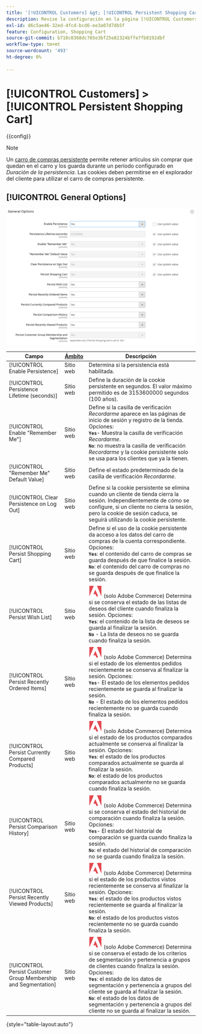 ```yaml
---
title: '[!UICONTROL Customers] &gt; [!UICONTROL Persistent Shopping Cart]'
description: Revise la configuración en la página [!UICONTROL Customers] &gt; [!UICONTROL Persistent Shopping Cart] del administrador de Commerce.
exl-id: d6c5ae46-32ed-4fcd-bcd6-ee3a07d7db5f
feature: Configuration, Shopping Cart
source-git-commit: b710c0368dc765e3bf25e82324bffe7fb8192dbf
workflow-type: tm+mt
source-wordcount: '493'
ht-degree: 0%

---
```


# [!UICONTROL Customers] > [!UICONTROL Persistent Shopping Cart]

{{config}}

>[!NOTE]
>
>Un [carro de compras persistente](../../stores-purchase/cart-persistent.md) permite retener artículos sin comprar que quedan en el carro y los guarda durante un período configurado en _Duración de la persistencia_. Las cookies deben permitirse en el explorador del cliente para utilizar el carro de compras persistente.

## [!UICONTROL General Options]

![Opciones generales](./assets/persistent-shopping-cart-general.png)<!-- zoom -->

<!-- [General Options](https://docs.magento.com/user-guide/sales/cart-persistent-configuration.html) -->

| Campo | [Ámbito](../../getting-started/websites-stores-views.md#scope-settings) | Descripción |
|--- |--- |--- |
| [!UICONTROL Enable Persistence] | Sitio web | Determina si la persistencia está habilitada. |
| [!UICONTROL Persistence Lifetime (seconds)] | Sitio web | Define la duración de la cookie persistente en segundos. El valor máximo permitido es de 3153600000 segundos (100 años). |
| [!UICONTROL Enable "Remember Me"] | Sitio web | Define si la casilla de verificación _Recordarme_ aparece en las páginas de inicio de sesión y registro de la tienda. Opciones: <br/>**`Yes`**- Muestra la casilla de verificación _Recordarme_.<br/>**`No`**: no muestra la casilla de verificación _Recordarme_ y la cookie persistente solo se usa para los clientes que ya la tienen. |
| [!UICONTROL "Remember Me" Default Value] | Sitio web | Define el estado predeterminado de la casilla de verificación _Recordarme_. |
| [!UICONTROL Clear Persistence on Log Out] | Sitio web | Define si la cookie persistente se elimina cuando un cliente de tienda cierra la sesión. Independientemente de cómo se configure, si un cliente no cierra la sesión, pero la cookie de sesión caduca, se seguirá utilizando la cookie persistente. |
| [!UICONTROL Persist Shopping Cart] | Sitio web | Define si el uso de la cookie persistente da acceso a los datos del carro de compras de la cuenta correspondiente. Opciones: <br/>**`Yes`**: el contenido del carro de compras se guarda después de que finalice la sesión.<br/>**`No`**: el contenido del carro de compras no se guarda después de que finalice la sesión. |
| [!UICONTROL Persist Wish List] | Sitio web | ![Adobe Commerce](../../assets/adobe-logo.svg) (solo Adobe Commerce) Determina si se conserva el estado de las listas de deseos del cliente cuando finaliza la sesión. Opciones: <br/>**`Yes`**: el contenido de la lista de deseos se guarda al finalizar la sesión.<br/>**`No`** - La lista de deseos no se guarda cuando finaliza la sesión. |
| [!UICONTROL Persist Recently Ordered Items] | Sitio web | ![Adobe Commerce](../../assets/adobe-logo.svg) (solo Adobe Commerce) Determina si el estado de los elementos pedidos recientemente se conserva al finalizar la sesión. Opciones: <br/>**`Yes`**- El estado de los elementos pedidos recientemente se guarda al finalizar la sesión.<br/>**`No`** - El estado de los elementos pedidos recientemente no se guarda cuando finaliza la sesión. |
| [!UICONTROL Persist Currently Compared Products] | Sitio web | ![Adobe Commerce](../../assets/adobe-logo.svg) (solo Adobe Commerce) Determina si el estado de los productos comparados actualmente se conserva al finalizar la sesión. Opciones: <br/>**`Yes`**: el estado de los productos comparados actualmente se guarda al finalizar la sesión.<br/>**`No`**: el estado de los productos comparados actualmente no se guarda cuando finaliza la sesión. |
| [!UICONTROL Persist Comparison History] | Sitio web | ![Adobe Commerce](../../assets/adobe-logo.svg) (solo Adobe Commerce) Determina si se conserva el estado del historial de comparación cuando finaliza la sesión. Opciones: <br/>**`Yes`**- El estado del historial de comparación se guarda cuando finaliza la sesión.<br/>**`No`**: el estado del historial de comparación no se guarda cuando finaliza la sesión. |
| [!UICONTROL Persist Recently Viewed Products] | Sitio web | ![Adobe Commerce](../../assets/adobe-logo.svg) (solo Adobe Commerce) Determina si el estado de los productos vistos recientemente se conserva al finalizar la sesión. Opciones: <br/>**`Yes`**: el estado de los productos vistos recientemente se guarda al finalizar la sesión.<br/>**`No`**: el estado de los productos vistos recientemente no se guarda cuando finaliza la sesión. |
| [!UICONTROL Persist Customer Group Membership and Segmentation] | Sitio web | ![Adobe Commerce](../../assets/adobe-logo.svg) (solo Adobe Commerce) Determina si se conserva el estado de los criterios de segmentación y pertenencia a grupos de clientes cuando finaliza la sesión. Opciones: <br/>**`Yes`**: el estado de los datos de segmentación y pertenencia a grupos del cliente se guarda al finalizar la sesión.<br/>**`No`**: el estado de los datos de segmentación y pertenencia a grupos del cliente no se guarda al finalizar la sesión. |

{style="table-layout:auto"}
